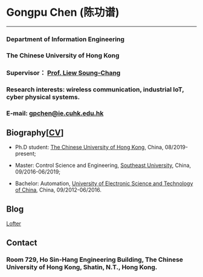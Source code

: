 # Gongpu Chen (陈功谱)
---------------------- 
### Department of Information Engineering
 
### The Chinese University of Hong Kong 
 
### Supervisor： [Prof. Liew Soung-Chang](http://www.ie.cuhk.edu.hk/people/soung.shtml)
 
### Research interests: wireless communication, industrial IoT, cyber physical systems.
 
### E-mail: gpchen@ie.cuhk.edu.hk

## Biography[[CV](CV_Chen.pdf)]
* Ph.D student:  [The Chinese University of Hong Kong](http://www.cuhk.edu.hk/english/), China, 08/2019-present;

* Master: Control Science and Engineering, [Southeast University](http://www.seu.edu.cn/), China, 09/2016-06/2019; 

* Bachelor: Automation, [University of Electronic Science and Technology of China](https://www.uestc.edu.cn/), China, 09/2012-06/2016. 

## Blog
[Lofter](http://ruguirubi.lofter.com/)

## Contact
### Room 729, Ho Sin-Hang Engineering Building, The Chinese University of Hong Kong, Shatin, N.T., Hong Kong.

